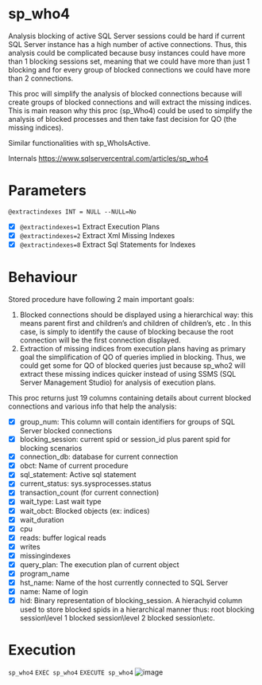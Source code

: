 # sp_who4

Analysis blocking of active SQL Server sessions could be hard if current SQL Server instance has a high number of active connections. Thus, this analysis could be complicated because busy instances could have more than 1 blocking sessions set, meaning that we could have more than just 1 blocking and for every group of blocked connections we could have more than 2 connections. 

This proc will simplify the analysis of blocked connections because will create groups of blocked connections and will extract the missing indices. This is main reason why this proc (sp_Who4) could be used to simplify the analysis of blocked processes and then take fast decision for QO (the missing indices).

Similar functionalities with sp_WhoIsActive.
   
Internals https://www.sqlservercentral.com/articles/sp_who4

# Parameters

`@extractindexes INT = NULL --NULL=No`
- [x] `@extractindexes=1` Extract Execution Plans 
- [x] `@extractindexes=2` Extract Xml Missing Indexes
- [x] `@extractindexes=8` Extract Sql Statements for Indexes

# Behaviour

Stored procedure have following 2 main important goals: 
1. Blocked connections should be displayed using a hierarchical way: this means parent first and children’s and children of children’s, etc . In this case, is simply to identify the cause of blocking because the root connection will be the first connection displayed.
2. Extraction of missing indices from execution plans having as primary goal the simplification of QO of queries implied in blocking. Thus, we could get some  for QO of blocked queries just because sp_who2 will extract these missing indices quicker instead of using SSMS (SQL Server Management Studio) for analysis of execution plans.

This proc returns just 19 columns containing details about current blocked connections and various info that help the analysis: 
- [x] group_num: This column will contain identifiers for groups of SQL Server blocked connections
- [x] blocking_session: current spid  or session_id  plus parent spid for blocking scenarios
- [x] connection_db: database for current connection   
- [x] obct: Name of current procedure
- [x] sql_statement: Active sql statement 
- [x] current_status: sys.sysprocesses.status         
- [x] transaction_count (for current connection)
- [x] wait_type: Last wait type
- [x] wait_obct: Blocked objects (ex: indices)
- [x] wait_duration 
- [x] cpu
- [x] reads: buffer logical reads
- [x] writes
- [x] missingindexes
- [x] query_plan: The execution plan of current object
- [x] program_name
- [x] hst_name: Name of the host currently connected to SQL Server
- [x] name: Name of login
- [x] hid: Binary representation of blocking_session. A hierachyid column used to store blocked spids in a hierarchical manner thus: root blocking session\level 1 blocked session\level 2 blocked session\etc. 

# Execution  

`sp_who4`
`EXEC sp_who4`
`EXECUTE sp_who4`
![image](https://user-images.githubusercontent.com/62909052/137633611-13909bd5-686f-4cd7-a890-e9a6842775cf.png)
